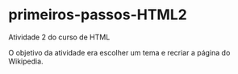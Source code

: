 # primeiros-passos-HTML2
Atividade 2 do curso de HTML

O objetivo da atividade era escolher um tema e recriar a página do Wikipedia.
